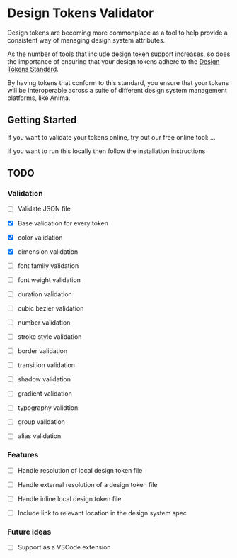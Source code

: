 # Design Tokens Validator

Design tokens are becoming more commonplace as a tool to help provide a consistent way of managing design system attributes. 

As the number of tools that include design token support increases, so does the importance of ensuring that your design tokens adhere to the [Design Tokens Standard](https://design-tokens.github.io/community-group/format/#introduction).

By having tokens that conform to this standard, you ensure that your tokens will be interoperable across a suite of different design system management platforms, like Anima.

## Getting Started

If you want to validate your tokens online, try out our free online tool: ...

If you want to run this locally then follow the installation instructions

## TODO

### Validation

- [ ] Validate JSON file
- [x] Base validation for every token
- [x] color validation
- [x] dimension validation
- [ ] font family validation
- [ ] font weight validation
- [ ] duration validation
- [ ] cubic bezier validation
- [ ] number validation
- [ ] stroke style validation
- [ ] border validation
- [ ] transition validation
- [ ] shadow validation
- [ ] gradient validation
- [ ] typography validtion
- [ ] group validation
- [ ] alias validation


### Features

- [ ] Handle resolution of local design token file
- [ ] Handle external resolution of a design token file
- [ ] Handle inline local design token file
- [ ] Include link to relevant location in the design system spec


### Future ideas
- [ ] Support as a VSCode extension